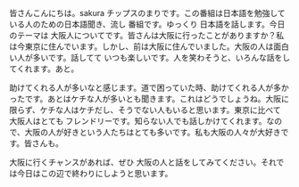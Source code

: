 皆さんこんにちは。sakura チップスのまりです。この番組は日本語を勉強している人のための日本語聞き、流し 番組です。ゆっくり 日本語を話します。今日のテーマは 大阪人についてです。皆さんは大阪に行ったことがありますか？私は今東京に住んでいます。しかし、前は大阪に住んでいました。大阪の人は面白い人が多いです。話してて いつも楽しいです。人を笑わそうと、いろんな話をしてくれます。あと。 

助けてくれる人が多いなと感じます。道で困っていた時、助けてくれる人が多かったです。あとはケチな人が多いとも聞きます。これはどうでしょうね。大阪に限らず、ケチな人はケチだし、そうでない人もいると思います。東京に比べて 大阪人はとても フレンドリーです。知らない人でも話しかけてくれます。なので、大阪の人が好きという人たちはとても多いです。私も大阪の人々が大好きです。皆さんも。 

大阪に行くチャンスがあれば、ぜひ 大阪の人と話をしてみてください。それでは今日はこの辺で終わりにしようと思います。